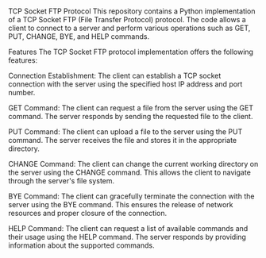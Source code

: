 # 
TCP Socket FTP Protocol
This repository contains a Python implementation of a TCP Socket FTP (File Transfer Protocol) protocol. The code allows a client to connect to a server and perform various operations such as GET, PUT, CHANGE, BYE, and HELP commands.

Features
The TCP Socket FTP protocol implementation offers the following features:

Connection Establishment: The client can establish a TCP socket connection with the server using the specified host IP address and port number.

GET Command: The client can request a file from the server using the GET command. The server responds by sending the requested file to the client.

PUT Command: The client can upload a file to the server using the PUT command. The server receives the file and stores it in the appropriate directory.

CHANGE Command: The client can change the current working directory on the server using the CHANGE command. This allows the client to navigate through the server's file system.

BYE Command: The client can gracefully terminate the connection with the server using the BYE command. This ensures the release of network resources and proper closure of the connection.

HELP Command: The client can request a list of available commands and their usage using the HELP command. The server responds by providing information about the supported commands.
